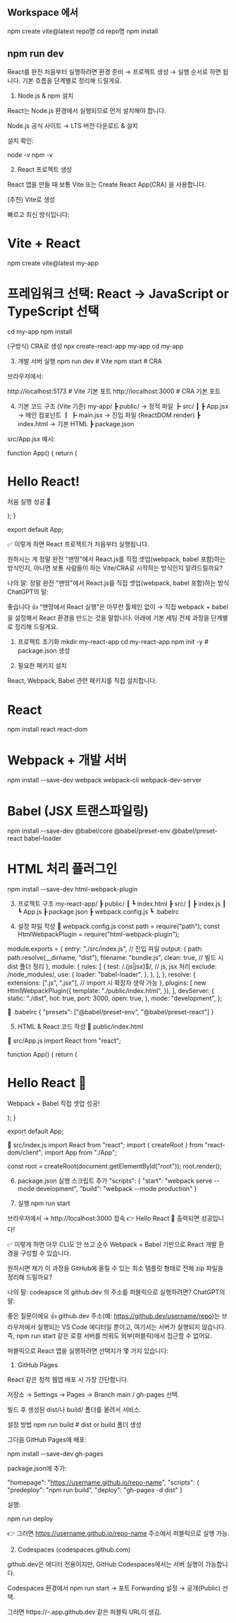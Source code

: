 ## Workspace 에서
npm create vite@latest repo명
cd repo명
npm install

## npm run dev

React를 완전 처음부터 실행하려면 환경 준비 → 프로젝트 생성 → 실행 순서로 하면 됩니다. 기본 흐름을 단계별로 정리해 드릴게요.

1. Node.js & npm 설치

React는 Node.js 환경에서 실행되므로 먼저 설치해야 합니다.

Node.js 공식 사이트
 → LTS 버전 다운로드 & 설치

설치 확인:

node -v
npm -v

2. React 프로젝트 생성

React 앱을 만들 때 보통 Vite 또는 Create React App(CRA) 을 사용합니다.

(추천) Vite로 생성

빠르고 최신 방식입니다:

# Vite + React
npm create vite@latest my-app
# 프레임워크 선택: React → JavaScript or TypeScript 선택
cd my-app
npm install

(구방식) CRA로 생성
npx create-react-app my-app
cd my-app

3. 개발 서버 실행
npm run dev   # Vite
npm start     # CRA


브라우저에서:

http://localhost:5173   # Vite 기본 포트
http://localhost:3000   # CRA 기본 포트

4. 기본 코드 구조 (Vite 기준)
my-app/
 ┣ public/         → 정적 파일
 ┣ src/
 ┃ ┣ App.jsx       → 메인 컴포넌트
 ┃ ┣ main.jsx      → 진입 파일 (ReactDOM.render)
 ┣ index.html      → 기본 HTML
 ┣ package.json


src/App.jsx 예시:

function App() {
  return (
    <div>
      <h1>Hello React!</h1>
      <p>처음 실행 성공 🎉</p>
    </div>
  );
}

export default App;


✅ 이렇게 하면 React 프로젝트가 처음부터 실행됩니다.

원하시는 게 정말 완전 "맨땅"에서 React.js를 직접 셋업(webpack, babel 포함)하는 방식인지, 아니면 보통 사람들이 하는 Vite/CRA로 시작하는 방식인지 알려드릴까요?

나의 말:
정말 완전 "맨땅"에서 React.js를 직접 셋업(webpack, babel 포함)하는 방식
ChatGPT의 말:

좋습니다 👍
“맨땅에서 React 실행”은 아무런 툴체인 없이 → 직접 webpack + babel을 설정해서 React 환경을 만드는 것을 말합니다.
아래에 기본 세팅 전체 과정을 단계별로 정리해 드릴게요.

1. 프로젝트 초기화
mkdir my-react-app
cd my-react-app
npm init -y   # package.json 생성

2. 필요한 패키지 설치

React, Webpack, Babel 관련 패키지를 직접 설치합니다.

# React
npm install react react-dom

# Webpack + 개발 서버
npm install --save-dev webpack webpack-cli webpack-dev-server

# Babel (JSX 트랜스파일링)
npm install --save-dev @babel/core @babel/preset-env @babel/preset-react babel-loader

# HTML 처리 플러그인
npm install --save-dev html-webpack-plugin

3. 프로젝트 구조
my-react-app/
 ┣ public/
 ┃ ┗ index.html
 ┣ src/
 ┃ ┣ index.js
 ┃ ┗ App.js
 ┣ package.json
 ┣ webpack.config.js
 ┗ .babelrc

4. 설정 파일 작성
📌 webpack.config.js
const path = require("path");
const HtmlWebpackPlugin = require("html-webpack-plugin");

module.exports = {
  entry: "./src/index.js", // 진입 파일
  output: {
    path: path.resolve(__dirname, "dist"),
    filename: "bundle.js",
    clean: true, // 빌드 시 dist 폴더 정리
  },
  module: {
    rules: [
      {
        test: /\.(js|jsx)$/, // js, jsx 처리
        exclude: /node_modules/,
        use: {
          loader: "babel-loader",
        },
      },
    ],
  },
  resolve: {
    extensions: [".js", ".jsx"], // import 시 확장자 생략 가능
  },
  plugins: [
    new HtmlWebpackPlugin({
      template: "./public/index.html",
    }),
  ],
  devServer: {
    static: "./dist",
    hot: true,
    port: 3000,
    open: true,
  },
  mode: "development",
};

📌 .babelrc
{
  "presets": ["@babel/preset-env", "@babel/preset-react"]
}

5. HTML & React 코드 작성
📌 public/index.html
<!DOCTYPE html>
<html lang="ko">
  <head>
    <meta charset="UTF-8" />
    <title>React from Scratch</title>
  </head>
  <body>
    <div id="root"></div>
  </body>
</html>

📌 src/App.js
import React from "react";

function App() {
  return (
    <div>
      <h1>Hello React 🚀</h1>
      <p>Webpack + Babel 직접 셋업 성공!</p>
    </div>
  );
}

export default App;

📌 src/index.js
import React from "react";
import { createRoot } from "react-dom/client";
import App from "./App";

const root = createRoot(document.getElementById("root"));
root.render(<App />);

6. package.json 실행 스크립트 추가
"scripts": {
  "start": "webpack serve --mode development",
  "build": "webpack --mode production"
}

7. 실행
npm run start


브라우저에서 → http://localhost:3000 접속
👉 Hello React 🚀 출력되면 성공입니다!

✅ 이렇게 하면 아무 CLI도 안 쓰고 순수 Webpack + Babel 기반으로 React 개발 환경을 구성할 수 있습니다.

원하시면 제가 이 과정을 GitHub에 올릴 수 있는 최소 템플릿 형태로 전체 zip 파일을 정리해 드릴까요?

나의 말:
codeapsce 의 github.dev 의 주소를 퍼블릭으로 실행하려면?
ChatGPT의 말:

좋은 질문이에요 👍
github.dev 주소(예: https://github.dev/username/repo)는 브라우저에서 실행되는 VS Code 에디터일 뿐이고, 여기서는 서버가 실행되지 않습니다. 즉, npm run start 같은 로컬 서버를 띄워도 외부(퍼블릭)에서 접근할 수 없어요.

퍼블릭으로 React 앱을 실행하려면 선택지가 몇 가지 있습니다:

1. GitHub Pages

React 같은 정적 웹앱 배포 시 가장 간단합니다.

저장소 → Settings → Pages → Branch main / gh-pages 선택.

빌드 후 생성된 dist/나 build/ 폴더를 올려서 서비스.

설정 방법
npm run build   # dist or build 폴더 생성


그다음 GitHub Pages에 배포:

npm install --save-dev gh-pages


package.json에 추가:

"homepage": "https://username.github.io/repo-name",
"scripts": {
  "predeploy": "npm run build",
  "deploy": "gh-pages -d dist"
}


실행:

npm run deploy


👉 그러면 https://username.github.io/repo-name 주소에서 퍼블릭으로 실행 가능.

2. Codespaces (codespaces.github.com)

github.dev은 에디터 전용이지만, GitHub Codespaces에서는 서버 실행이 가능합니다.

Codespaces 환경에서 npm run start → 포트 Forwarding 설정 → 공개(Public) 선택.

그러면 https://<random>-<your-repo>.app.github.dev 같은 퍼블릭 URL이 생김.
